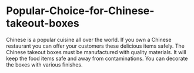 # Popular-Choice-for-Chinese-takeout-boxes
Chinese is a popular cuisine all over the world. If you own a Chinese restaurant you can offer your customers these delicious items safely. The Chinese takeout boxes must be manufactured with quality materials. It will keep the food items safe and away from contaminations. You can decorate the boxes with various finishes.
